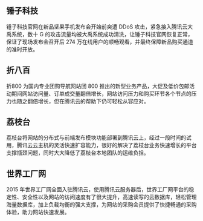 ## 锤子科技
锤子科技官网在新品坚果手机发布会开始前突遭 DDoS 攻击，紧急接入腾讯云大禹系统，数十 G 的攻击流量均被大禹系统成功清洗，让锤子科技官网恢复正常，保证了现场发布会召开后 274 万在线用户的顺畅观看，并最终保障新品购买通道的准时开放。

## 折八百
折800 为国内专业团购导航网站团 800 推出的新型业务产品，大促及低价包邮活动期间网站访问量、订单成交量翻倍增长，网站访问压力和购买环节各个节点的压力也随之翻倍增长，但在腾讯云的帮助下仍可轻松从容应对。

## 荔枝台
荔枝台将网站的分布式与前端发布模块功能部署到腾讯云上，经过一段时间的试用，腾讯云云主机的灵活快速扩容能力，很好的解决了荔枝台业务快速增长的平台支撑瓶颈问题，同时大大降低了荔枝台本地团队的运维负担。

## 世界工厂网
2015 年世界工厂网全面入驻腾讯云，使用腾讯云服务器后，世界工厂网平台的稳定性、安全性以及网站的访问速度有了很大提升，高速读写的云数据库，轻松管理海量数据库，加上负载均衡的强大支撑，为网站的采购会员提供了快捷畅通的采购体验，助力网站快速发展。